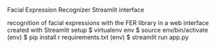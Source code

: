 Facial Expression Recognizer
Streamlit interface

recognition of facial expressions with the FER library in a web interface created with Streamlit
setup
$ virtualenv env
$ source env/bin/activate
(env) $ pip install r requirements.txt
(env) $ streamlit run app.py



